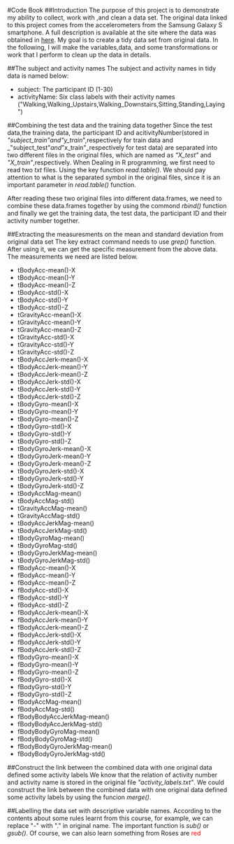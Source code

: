 #Code Book
##Introduction
The purpose of this project is to demonstrate my ability to collect, work with ,and clean a data set. The original data linked to this project comes from the accelerometers from the Samsung Galaxy S smartphone. A full
description is available at the site where the data was obtained in [here](http://archive.ics.uci.edu/ml/datasets/Human+Activity+Recognition+Using+Smartphones). My goal is to create a tidy data set from original data. In the following,
I will make the variables,data, and some transformations or work that I perform to clean up the data in details.

##The subject and activity names
The subject and activity names in tidy data is named below:

* subject: The participant ID (1-30)
* activityName:  Six class labels with their activity names ("Walking,Walking_Upstairs,Walking_Downstairs,Sitting,Standing,Laying")

##Combining the test data and the training data together
Since the test data,the training data, the participant ID and acitivityNumber(stored in _"subject_train"_and_"y_train_",respectively for train data and _"subject_test"_and_"x_train"_respectively for test data) are separated into two different files in the original files, which are named as _"X_test"_ and _"X_train"_,respectively. When Dealing in R programming, we first need to read two _txt_ files.
Using the key function _read.table()_. We should pay attention to what is the separated symbol in the original files, since it is an important parameter in _read.table()_ function.

After reading these two original files into different data.frames, we need to combine these data.frames together by using the commond _rbind()_ function and finally we get the training data, the test data, the participant ID and their activity number together.

##Extracting the measuresments on the mean and standard deviation from original data set
The key extract command needs to use _grep()_ function. After using it, we can get the specific measurement from the above data. The measurements we need are listed below.
* tBodyAcc-mean()-X
* tBodyAcc-mean()-Y
* tBodyAcc-mean()-Z
* tBodyAcc-std()-X
* tBodyAcc-std()-Y
* tBodyAcc-std()-Z
* tGravityAcc-mean()-X
* tGravityAcc-mean()-Y
* tGravityAcc-mean()-Z
* tGravityAcc-std()-X
* tGravityAcc-std()-Y
* tGravityAcc-std()-Z
* tBodyAccJerk-mean()-X
* tBodyAccJerk-mean()-Y
* tBodyAccJerk-mean()-Z
* tBodyAccJerk-std()-X
* tBodyAccJerk-std()-Y
* tBodyAccJerk-std()-Z
* tBodyGyro-mean()-X
* tBodyGyro-mean()-Y
* tBodyGyro-mean()-Z
* tBodyGyro-std()-X
* tBodyGyro-std()-Y
* tBodyGyro-std()-Z
* tBodyGyroJerk-mean()-X
* tBodyGyroJerk-mean()-Y
* tBodyGyroJerk-mean()-Z
* tBodyGyroJerk-std()-X
* tBodyGyroJerk-std()-Y
* tBodyGyroJerk-std()-Z
* tBodyAccMag-mean()
* tBodyAccMag-std()
* tGravityAccMag-mean()
* tGravityAccMag-std()
* tBodyAccJerkMag-mean()
* tBodyAccJerkMag-std()
* tBodyGyroMag-mean()
* tBodyGyroMag-std()
* tBodyGyroJerkMag-mean()
* tBodyGyroJerkMag-std()
* fBodyAcc-mean()-X
* fBodyAcc-mean()-Y
* fBodyAcc-mean()-Z
* fBodyAcc-std()-X
* fBodyAcc-std()-Y
* fBodyAcc-std()-Z
* fBodyAccJerk-mean()-X
* fBodyAccJerk-mean()-Y
* fBodyAccJerk-mean()-Z
* fBodyAccJerk-std()-X
* fBodyAccJerk-std()-Y
* fBodyAccJerk-std()-Z
* fBodyGyro-mean()-X
* fBodyGyro-mean()-Y
* fBodyGyro-mean()-Z
* fBodyGyro-std()-X
* fBodyGyro-std()-Y
* fBodyGyro-std()-Z
* fBodyAccMag-mean()
* fBodyAccMag-std()
* fBodyBodyAccJerkMag-mean()
* fBodyBodyAccJerkMag-std()
* fBodyBodyGyroMag-mean()
* fBodyBodyGyroMag-std()
* fBodyBodyGyroJerkMag-mean()
* fBodyBodyGyroJerkMag-std()

##Construct the link between the combined data with one original data defined some activity labels
We know that the relation of activity number and activity name is stored in the original file _"activity_labels.txt"_.
We could construct the link between the combined data with one original data defined some activity labels by using the funcion _merge()_.
 
##Labelling the data set with descriptive variable names.
According to the contents about some rules learnt from this course, for example, we can replace "-" with "." in original name. The important function is _sub()_ or _gsub()_.
Of course, we can also learn something from
Roses are <span style="color:red">red</span> 
